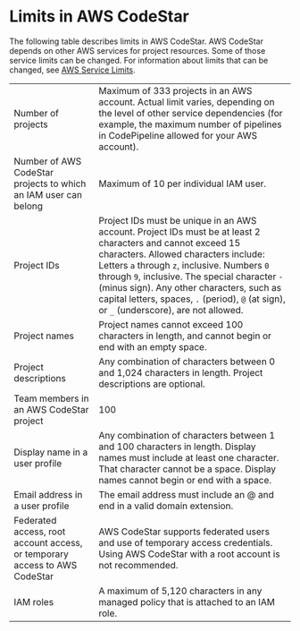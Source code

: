 # Limits in AWS CodeStar<a name="limits"></a>

The following table describes limits in AWS CodeStar\. AWS CodeStar depends on other AWS services for project resources\. Some of those service limits can be changed\. For information about limits that can be changed, see [AWS Service Limits](https://docs.aws.amazon.com/general/latest/gr/aws_service_limits.html)\.


|  |  | 
| --- |--- |
| Number of projects | Maximum of 333 projects in an AWS account\. Actual limit varies, depending on the level of other service dependencies \(for example, the maximum number of pipelines in CodePipeline allowed for your AWS account\)\. | 
| Number of AWS CodeStar projects to which an IAM user can belong | Maximum of 10 per individual IAM user\. | 
| Project IDs |  Project IDs must be unique in an AWS account\. Project IDs must be at least 2 characters and cannot exceed 15 characters\. Allowed characters include: Letters `a` through `z`, inclusive\. Numbers `0` through `9`, inclusive\. The special character `-` \(minus sign\)\. Any other characters, such as capital letters, spaces, `.` \(period\), `@` \(at sign\), or `_` \(underscore\), are not allowed\.   | 
| Project names | Project names cannot exceed 100 characters in length, and cannot begin or end with an empty space\.   | 
| Project descriptions | Any combination of characters between 0 and 1,024 characters in length\. Project descriptions are optional\. | 
| Team members in an AWS CodeStar project | 100 | 
| Display name in a user profile | Any combination of characters between 1 and 100 characters in length\. Display names must include at least one character\. That character cannot be a space\. Display names cannot begin or end with a space\. | 
| Email address in a user profile | The email address must include an @ and end in a valid domain extension\. | 
| Federated access, root account access, or temporary access to AWS CodeStar | AWS CodeStar supports federated users and use of temporary access credentials\. Using AWS CodeStar with a root account is not recommended\. | 
| IAM roles | A maximum of 5,120 characters in any managed policy that is attached to an IAM role\. | 